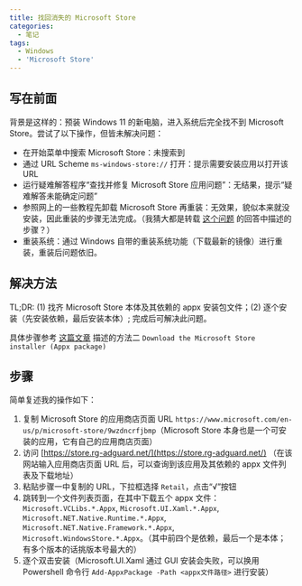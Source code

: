 ```yaml
---
title: 找回消失的 Microsoft Store
categories:
  - 笔记
tags:
  - Windows
  - 'Microsoft Store'
---
```


## 写在前面

背景是这样的：预装 Windows 11 的新电脑，进入系统后完全找不到 Microsoft Store。尝试了以下操作，但皆未解决问题：

- 在开始菜单中搜索 Microsoft Store：未搜索到
- 通过 URL Scheme `ms-windows-store://` 打开：提示需要安装应用以打开该 URL
- 运行疑难解答程序“查找并修复 Microsoft Store 应用问题”：无结果，提示“疑难解答未能确定问题”
- 参照网上的一些教程先卸载 Microsoft Store 再重装：无效果，貌似本来就没安装，因此重装的步骤无法完成。（我猜大都是转载 [这个问题](https://answers.microsoft.com/en-us/windows/forum/all/windows-store-missing/6addee3e-1a27-42e0-88e0-a4b3717658bc) 的回答中描述的步骤？）
- 重装系统：通过 Windows 自带的重装系统功能（下载最新的镜像）进行重装，重装后问题依旧。

## 解决方法

TL;DR: (1) 找齐 Microsoft Store 本体及其依赖的 appx 安装包文件；(2) 逐个安装（先安装依赖，最后安装本体）; 完成后可解决此问题。

具体步骤参考 [这篇文章](https://www.winhelponline.com/blog/restore-windows-store-windows-10-uninstall-with-powershell/) 描述的方法二 `Download the Microsoft Store installer (Appx package)`

## 步骤

简单复述我的操作如下：

1. 复制 Microsoft Store 的应用商店页面 URL `https://www.microsoft.com/en-us/p/microsoft-store/9wzdncrfjbmp`（Microsoft Store 本身也是一个可安装的应用，它有自己的应用商店页面）
2. 访问 [https://store.rg-adguard.net/](https://store.rg-adguard.net/) （在该网站输入应用商店页面 URL 后，可以查询到该应用及其依赖的 appx 文件列表及下载地址）
3. 粘贴步骤一中复制的 URL，下拉框选择 `Retail`，点击“√”按钮
4. 跳转到一个文件列表页面，在其中下载五个 appx 文件：`Microsoft.VCLibs.*.Appx`, `Microsoft.UI.Xaml.*.Appx`, `Microsoft.NET.Native.Runtime.*.Appx`, `Microsoft.NET.Native.Framework.*.Appx`, `Microsoft.WindowsStore.*.Appx`。（其中前四个是依赖，最后一个是本体；有多个版本的话挑版本号最大的）
5. 逐个双击安装（Microsoft.UI.Xaml 通过 GUI 安装会失败，可以换用 Powershell 命令行 `Add-AppxPackage -Path <appx文件路径>` 进行安装）
